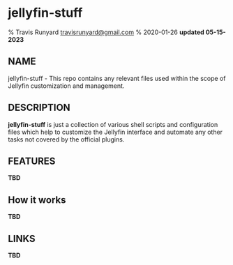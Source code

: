 # jellyfin-stuff

% Travis Runyard <travisrunyard@gmail.com>
% 2020-01-26 **updated 05-15-2023**


## NAME

jellyfin-stuff - This repo contains any relevant files used within the scope of Jellyfin customization and management.


## DESCRIPTION

**jellyfin-stuff** is just a collection of various shell scripts and configuration files which help to customize the Jellyfin interface and automate any other tasks not covered by the official plugins.


## FEATURES

**TBD**


## How it works

**TBD**


## LINKS

**TBD**

